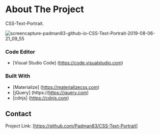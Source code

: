 # About The Project
CSS-Text-Portrait.

![screencapture-padman83-github-io-CSS-Text-Portrait-2019-08-06-21_09_55](https://user-images.githubusercontent.com/45048950/65160674-bdf64c80-da68-11e9-9ef0-799b698715bd.png)



### Code Editor
* [Visual Studio Code] (https://code.visualstudio.com)

### Built With
* [Materialize] (https://materializecss.com)
* [jQuery] (https://https://jquery.com)
* [cdnjs] (https://cdnjs.com)

## Contact

Project Link: [https://github.com/Padman83/CSS-Text-Portrait]
